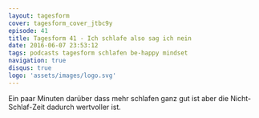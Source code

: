 ```yaml
---
layout: tagesform
cover: tagesform_cover_jtbc9y
episode: 41
title: Tagesform 41 - Ich schlafe also sag ich nein
date: 2016-06-07 23:53:12
tags: podcasts tagesform schlafen be-happy mindset
navigation: true
disqus: true
logo: 'assets/images/logo.svg'
---
```


Ein paar Minuten darüber dass mehr schlafen ganz gut ist
aber die Nicht-Schlaf-Zeit dadurch wertvoller ist.
